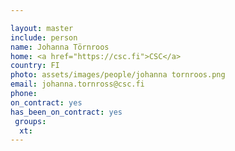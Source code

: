 ```yaml
---

layout: master
include: person
name: Johanna Törnroos
home: <a href="https://csc.fi">CSC</a>
country: FI
photo: assets/images/people/johanna tornroos.png
email: johanna.tornross@csc.fi
phone:
on_contract: yes
has_been_on_contract: yes
 groups:
  xt:
---
```

